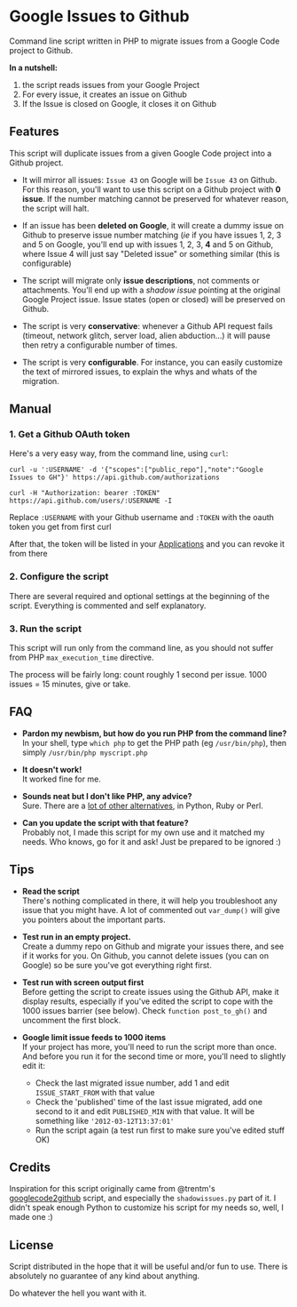 # Google Issues to Github

Command line script written in PHP to migrate issues from a Google Code project to Github.

**In a nutshell:**  
1. the script reads issues from your Google Project  
2. For every issue, it creates an issue on Github  
3. If the Issue is closed on Google, it closes it on Github  

## Features

This script will duplicate issues from a given Google Code project into a Github project.

* It will mirror all issues: `Issue 43` on Google will be `Issue 43` on Github. For this reason, you'll want to use this script on a Github project with **0 issue**. If the number matching cannot be preserved for whatever reason, the script will halt.

* If an issue has been **deleted on Google**, it will create a dummy issue on Github to preserve issue number matching (*ie* if you have issues 1, 2, 3 and 5 on Google, you'll end up with issues 1, 2, 3, **4** and 5 on Github, where Issue 4 will just say "Deleted issue" or something similar (this is configurable)

* The script will migrate only **issue descriptions**, not comments or attachments. You'll end up with a *shadow issue* pointing at the original Google Project issue. Issue states (open or closed) will be preserved on Github.

* The script is very **conservative**: whenever a Github API request fails (timeout, network glitch, server load, alien abduction...) it will pause then retry a configurable number of times.

* The script is very **configurable**. For instance, you can easily customize the text of mirrored issues, to explain the whys and whats of the migration.

## Manual

### 1. Get a Github OAuth token

Here's a very easy way, from the command line, using `curl`:

```
curl -u ':USERNAME' -d '{"scopes":["public_repo"],"note":"Google Issues to GH"}' https://api.github.com/authorizations

curl -H "Authorization: bearer :TOKEN" https://api.github.com/users/:USERNAME -I
```

Replace `:USERNAME` with your Github username and `:TOKEN` with the oauth token you get from first curl  

After that, the token will be listed in your [Applications](https://github.com/settings/applications) and you can revoke it from there

### 2. Configure the script

There are several required and optional settings at the beginning of the script. Everything is commented and self explanatory.

### 3. Run the script

This script will run only from the command line, as you should not suffer from PHP `max_execution_time` directive.

The process will be fairly long: count roughly 1 second per issue. 1000 issues = 15 minutes, give or take.

## FAQ

* **Pardon my newbism, but how do you run PHP from the command line?**  
In your shell, type `which php` to get the PHP path (eg `/usr/bin/php`), then simply `/usr/bin/php myscript.php`

* **It doesn't work!**  
It worked fine for me.

* **Sounds neat but I don't like PHP, any advice?**  
Sure. There are a [lot of other alternatives](https://www.google.com/search?q=google+code+to+github), in Python, Ruby or Perl.

* **Can you update the script with that feature?**  
Probably not, I made this script for my own use and it matched my needs. Who knows, go for it and ask! Just be prepared to be ignored :)

## Tips

* **Read the script**  
There's nothing complicated in there, it will help you troubleshoot any issue that you might have. A lot of commented out `var_dump()` will give you pointers about the important parts.

* **Test run in an empty project.**  
Create a dummy repo on Github and migrate your issues there, and see if it works for you. On Github, you cannot delete issues (you can on Google) so be sure you've got everything right first.

* **Test run with screen output first**  
Before getting the script to create issues using the Github API, make it display results, especially if you've edited the script to cope with the 1000 issues barrier (see below). Check `function post_to_gh()` and uncomment the first block.

* **Google limit issue feeds to 1000 items**  
If your project has more, you'll need to run the script more than once. And before you run it for the second time or more, you'll need to slightly edit it:  
  * Check the last migrated issue number, add 1 and edit `ISSUE_START_FROM` with that value
  * Check the 'published' time of the last issue migrated, add one second to it and edit `PUBLISHED_MIN` with that value. It will be something like `'2012-03-12T13:37:01'`
  * Run the script again (a test run first to make sure you've edited stuff OK)

## Credits

Inspiration for this script originally came from @trentm's [googlecode2github](https://github.com/trentm/googlecode2github) script, and especially the `shadowissues.py` part of it. I didn't speak enough Python to customize his script for my needs so, well, I made one :)

## License

Script distributed in the hope that it will be useful and/or fun to use. There is absolutely no guarantee of any kind about anything.

Do whatever the hell you want with it.















